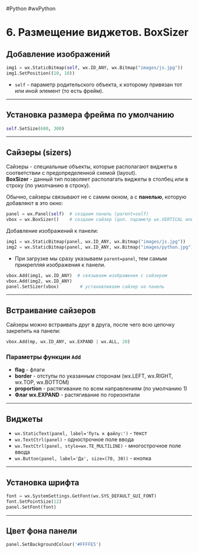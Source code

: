 #Python #wxPython

# 6. Размещение виджетов. BoxSizer

## Добавление изображений

```python
img1 = wx.StaticBitmap(self, wx.ID_ANY, wx.Bitmap("images/js.jpg"))
img1.SetPosition((10, 10))
```

* `self` - параметр родительского объекта, к которому привязан тот или иной элемент (то есть фрейм).

---

## Установка размера фрейма по умолчанию

```python
self.SetSize(600, 300)
```

---

## Сайзеры (sizers)

Сайзеры - специальные объекты, которые располагают виджеты в соответствии с предопределенной схемой (layout).  
**BoxSizer** - данный тип позволяет располагать виджеты в столбец или в строку (по умолчанию в строку).

Обычно, сайзеры связывают не с самим окном, а с **панелью**, которую добавляют в это окно:

```python
panel = wx.Panel(self)  # создаем панель (parent=self)
vbox = wx.BoxSizer()    # создаем сайзер (доп. параметр wx.VERTICAL или wx.HORIZONTAL)
```

Добавление изображений к панели:

```python
img1 = wx.StaticBitmap(panel, wx.ID_ANY, wx.Bitmap("images/js.jpg"))
img2 = wx.StaticBitmap(panel, wx.ID_ANY, wx.Bitmap("images/python.jpg"))
```

* При загрузке мы сразу указываем `parent=panel`, тем самым прикрепляя изображения к панели.

```python
vbox.Add(img1, wx.ID_ANY)  # связываем изображения с сайзером
vbox.Add(img2, wx.ID_ANY)
panel.SetSizer(vbox)        # устанавливаем сайзер на панель
```

---

## Встраивание сайзеров

Сайзеры можно встраивать друг в друга, после чего всю цепочку закрепить на панели:

```python
vbox.Add(mp, wx.ID_ANY, wx.EXPAND | wx.ALL, 20)
```

### Параметры функции `Add`

- **flag** - флаги
- **border** - отступы по указанным сторонам (wx.LEFT, wx.RIGHT, wx.TOP, wx.BOTTOM)
- **proportion** - растягивание по всем направлениям (по умолчанию 1)
- **Флаг wx.EXPAND** - растягивание по горизонтали

---

## Виджеты

- `wx.StaticText(panel, label='Путь к файлу:')` - текст
- `wx.TextCtrl(panel)` - однострочное поле ввода
- `wx.TextCtrl(panel, style=wx.TE_MULTILINE)` - многострочное поле ввода
- `wx.Button(panel, label='Да', size=(70, 30))` - кнопка

---

## Установка шрифта

```python
font = wx.SystemSettings.GetFont(wx.SYS_DEFAULT_GUI_FONT)
font.SetPointSize(12)
panel.SetFont(font)
```

---

## Цвет фона панели

```python
panel.SetBackgroundColour('#FFFFE5')
```
